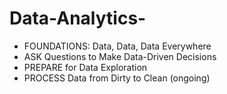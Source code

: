 # Data-Analytics-

- FOUNDATIONS: Data, Data, Data Everywhere
- ASK Questions to Make Data-Driven Decisions 
- PREPARE for Data Exploration
- PROCESS Data from Dirty to Clean (ongoing)


